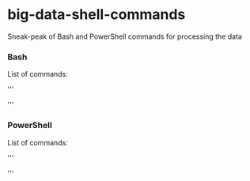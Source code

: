 # big-data-shell-commands
Sneak-peak of Bash and PowerShell commands for processing the data

### Bash
List of commands:

'''







'''

### PowerShell 
List of commands:

'''











'''
